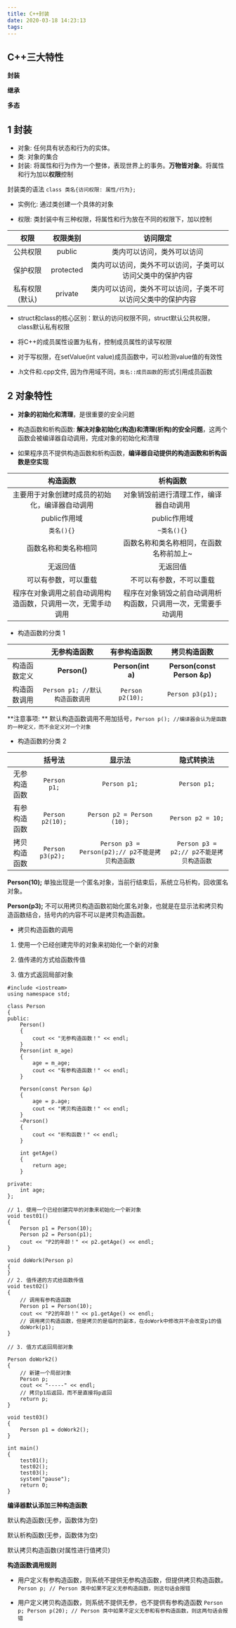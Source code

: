 ```yaml
---
title: C++封装
date: 2020-03-18 14:23:13
tags: 
---
```



## C++三大特性
**封装**

**继承**

**多态**

## 1 封装
* 对象: 任何具有状态和行为的实体。
* 类: 对象的集合
* 封装: 将属性和行为作为一个整体，表现世界上的事务。**万物皆对象**。将属性和行为加以**权限**控制

封装类的语法  `class 类名{访问权限: 属性/行为};`
* 实例化: 通过类创建一个具体的对象

* 权限: 类封装中有三种权限，将属性和行为放在不同的权限下，加以控制

| 权限 | 权限类别 | 访问限定|
|:--:|:--:|:--:|
| 公共权限 | public | 类内可以访问，类外可以访问 |
| 保护权限 | protected | 类内可以访问，类外不可以访问，子类可以访问父类中的保护内容|
| 私有权限(默认) | private | 类内可以访问，类外不可以访问，子类不可以访问父类中的保护内容|

* struct和class的核心区别：默认的访问权限不同，struct默认公共权限，class默认私有权限

* 将C++的成员属性设置为私有，控制成员属性的读写权限 

* 对于写权限，在setValue(int value)成员函数中，可以检测value值的有效性

* .h文件和.cpp文件, 因为作用域不同，`类名::成员函数`的形式引用成员函数

## 2 对象特性

* **对象的初始化和清理**，是很重要的安全问题

* 构造函数和析构函数: **解决对象初始化(构造)和清理(析构)的安全问题**，这两个函数会被编译器自动调用，完成对象的初始化和清理

* 如果程序员不提供构造函数和析构函数，**编译器自动提供的构造函数和析构函数是空实现**

| 构造函数 | 析构函数 |
| :--: | :--: |
| 主要用于对象创建时成员的初始化，编译器自动调用 | 对象销毁前进行清理工作，编译器自动调用 |
| public作用域 | public作用域 |
| `类名(){}` | `~类名(){}`|
| 函数名称和类名称相同 | 函数名称和类名称相同，在函数名称前加上~ |
| 无返回值 | 无返回值 |
| 可以有参数，可以重载 | 不可以有参数，不可以重载 |
| 程序在对象调用之前自动调用构造函数，只调用一次，无需手动调用 | 程序在对象销毁之前自动调用析构函数，只调用一次，无需要手动调用 |

* 构造函数的分类 1

| | 无参构造函数 | 有参构造函数 | 拷贝构造函数 |
| :--: | :--: | :--: | :--: |
|构造函数定义| **Person()** | **Person(int a)** | **Person(const Person &p)** |
|构造函数调用| `Person p1; //默认构造函数调用` | `Person p2(10);` | `Person p3(p1);` |

**注意事项: ** 默认构造函数调用不用加括号，`Person p(); //编译器会认为是函数的一种定义，而不会定义对一个对象`

* 构造函数的分类 2

|  | 括号法 | 显示法 | 隐式转换法 |
| :--: | :--: | :--: | :--: |
| 无参构造函数 | `Person p1;` | `Person p1;` | `Person p1;` |
| 有参构造函数 | `Person p2(10);` | `Person p2 = Person (10);` | `Person p2 = 10;` |
| 拷贝构造函数 | `Person p3(p2); ` | `Person p3 = Person(p2);// p2不能是拷贝构造函数` | `Person p3 = p2;// p2不能是拷贝构造函数` |

**Person(10);** 单独出现是一个匿名对象，当前行结束后，系统立马析构，回收匿名对象。

**Person(p3);**
不可以用拷贝构造函数初始化匿名对象，也就是在显示法和拷贝构造函数结合，括号内的内容不可以是拷贝构造函数。

* 拷贝构造函数的调用

1. 使用一个已经创建完毕的对象来初始化一个新的对象

2. 值传递的方式给函数传值

3. 值方式返回局部对象

```
#include <iostream>
using namespace std;

class Person
{
public:
    Person()
    {
        cout << "无参构造函数！" << endl;
    }
    Person(int m_age)
    {
        age = m_age;
        cout << "有参构造函数！" << endl;
    }

    Person(const Person &p)
    {
        age = p.age;
        cout << "拷贝构造函数！" << endl;
    }
    ~Person()
    {
        cout << "析构函数！" << endl;
    }

    int getAge()
    {
        return age;
    }

private:
    int age;
};

// 1. 使用一个已经创建完毕的对象来初始化一个新对象
void test01()
{
    Person p1 = Person(10);
    Person p2 = Person(p1);
    cout << "P2的年龄！" << p2.getAge() << endl;
}

void doWork(Person p)
{
}
// 2. 值传递的方式给函数传值
void test02()
{
    // 调用有参构造函数
    Person p1 = Person(10);
    cout << "P2的年龄！" << p1.getAge() << endl;
    // 调用拷贝构造函数，但是拷贝的是临时的副本，在doWork中修改并不会改变p1的值
    doWork(p1);
}

// 3. 值方式返回局部对象

Person doWork2()
{
    // 新建一个局部对象
    Person p;
    cout << "-----" << endl;
    // 拷贝p1后返回，而不是直接将p返回
    return p;
}

void test03()
{
    Person p1 = doWork2();
}

int main()
{
    test01();
    test02();
    test03();
    system("pause");
    return 0;
}
```

**编译器默认添加三种构造函数**
 
 默认构造函数(无参，函数体为空)

 默认析构函数(无参，函数体为空)

 默认拷贝构造函数(对属性进行值拷贝)

 **构造函数调用规则**

 * 用户定义有参构造函数，则系统不提供无参构造函数，但提供拷贝构造函数。
 `Person p; // Person 类中如果不定义无参构造函数，则这句话会报错`

 * 用户定义拷贝构造函数，则系统不提供无参，也不提供有参构造函数
 `Person p; Person p(20); // Person 类中如果不定义无参和有参构造函数，则这两句话会报错`
























